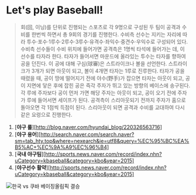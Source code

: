 # Let's play Baseball!

> 회(回, 이닝)를 단위로 진행되는 스포츠로 각 9명으로 구성된 두 팀이 공격과 수비를 한번씩 하면서 총 9회의 경기를 진행한다. 
수비측 선수는 지키는 자리에 따라 투수·포수·1루수·2루수·3루수·유격수·좌익수·중견수·우익수로 구성되어 있다. 
수비측 선수들이 수비 위치에 들어가면 공격측은 1명씩 타석에 들어가는 데, 이 선수를 타자라 한다. 
타자가 들어서면 마운드에 올라있는 투수는 타자를 향하여 공을 던진다. 이 공에 대해 구심(球審)은 스트라이크나 볼을 선언한다. 
스트라이크가 3개가 되면 아웃이 되고, 볼이 4개면 타자는 1루로 진루한다. 
타자가 공을 때렸을 때, 공이 땅에 떨어지기 전에 야수(野手)가 잡으면 타자는 아웃이 되고, 공이 지면에 닿은 후에 잡힌 공은 즉각 주자가 뛰고 있는 방향의 베이스에 송구된다.
각 루에 주자보다 공이 먼저 가면 해당 주자는 아웃이 되고, 공이 오기 전에 주자가 루에 들어서면 세이프가 된다. 공격측이 스리아웃되기 전까지 주자가 홈으로 돌아오면 각 1점씩 득점이 된다. 스리아웃이 되면 공격과 수비를 교대하여 다시 같은 요령으로 진행한다.

1. [**야구 룰**][http://blog.naver.com/hyundai_blog/220326563716]
2. [**야구 용어**][http://search.naver.com/search.naver?sm=tab_hty.top&where=nexearch&ie=utf8&query=%EC%95%BC%EA%B5%AC+%EC%9A%A9%EC%96%B4]
3. [**국내 야구팀**][http://sports.news.naver.com/record/index.nhn?uCategory=kbaseball&category=kbo&year=2015]
4. [**야구선수 활약**][http://sports.news.naver.com/record/index.nhn?uCategory=kbaseball&category=kbo&year=2015]

![한국 vs 쿠바 베이징올림픽 결승](http://blog.naver.com/beatrice_27/90161876142)








